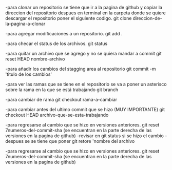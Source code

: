 -para clonar un repositorio se tiene que ir a la pagina de github y copiar la direccion del repositorio
despues en terminal en la carpeta donde se quiere descargar el repositorio poner el siguiente codigo. 
git clone direccion-de-la-pagina-a-clonar

-para agregar modificaciones a un repositorio.
git add .

-para checar el status de los archivos. 
git status

-para quitar un archivo que se agrego y no se quiera mandar a commit 
git reset HEAD nombre-archivo   

-para añadir los cambios del stagging area al repositorio 
git commit -m 'titulo de los cambios'

-para ver las ramas que se tiene en el repositorio se va a poner un asterisco sobre la rama en la que se está trabajando 
git branch

-para cambiar de rama
git checkout rama-a-cambiar

-para cambiar antes del ultimo commit que se hizo (MUY IMPORTANTE) 
git checkout HEAD archivo-que-se-esta-trabajando

-para regresarse al cambio que se hizo en versiones anteriores. 
git reset 7numeros-del-commit-sha (se encuentran en la parte derecha de las versiones en la pagina de github)
-revisar en git status si se hizo el cambio
-despues se se tiene que poner
git retore 'nombre del archivo

-para regresarse al cambio que se hizo en versiones anteriores. 
git reset 7numeros-del-commit-sha (se encuentran en la parte derecha de las versiones en la pagina de github)
